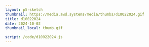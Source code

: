 ```yaml
---
layout: p5-sketch
thumbnail: https://media.awd.systems/media/thumbs/d10022024.gif
title: d10022024
date: 2024-10-02
thumbnail_local: thumb.gif

script: /code/d10022024.js
---
```

